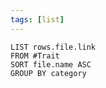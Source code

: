 ```yaml
---
tags: [list]
---
```

```dataview
LIST rows.file.link
FROM #Trait
SORT file.name ASC
GROUP BY category
```
